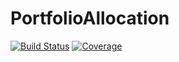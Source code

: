 # PortfolioAllocation

[![Build Status](https://github.com/samthorold/PortfolioAllocation.jl/actions/workflows/CI.yml/badge.svg?branch=main)](https://github.com/samthorold/PortfolioAllocation.jl/actions/workflows/CI.yml?query=branch%3Amain)
[![Coverage](https://codecov.io/gh/samthorold/PortfolioAllocation.jl/branch/main/graph/badge.svg)](https://codecov.io/gh/samthorold/PortfolioAllocation.jl)
